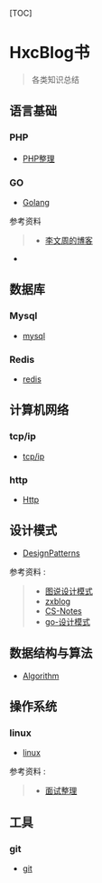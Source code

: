 [TOC]

# HxcBlog书

>各类知识总结

## 语言基础

### PHP

- [PHP整理](Language/Php/php.md)

### GO

- [Golang](Language/Golang/golang.md)

参考资料
>- [李文周的博客 ](https://www.liwenzhou.com/posts/Go/13_reflect/)

 - 
## 数据库

### Mysql

- [mysql](Database/Mysql/mysql.md)

### Redis

- [redis](Database/Redis/redis.md)

## 计算机网络

### tcp/ip

- [tcp/ip](Network/TcpIp/tcpIp.md)

### http

- [Http](Newwork/Http/http.md)

## 设计模式

- [DesignPatterns](DesignPatterns/designPatterns.md)

参考资料 :

>- [图说设计模式](https://design-patterns.readthedocs.io/zh_CN/latest/)   
>- [zxblog](https://github.com/huangxinchun/ZXBlog/tree/master/Other/DesignPatterns)
>- [CS-Notes](https://github.com/CyC2018/CS-Notes/blob/master/notes/%E8%AE%BE%E8%AE%A1%E6%A8%A1%E5%BC%8F%20-%20%E7%9B%AE%E5%BD%95.md)
>- [go-设计模式](https://github.com/senghoo/golang-design-pattern)


## 数据结构与算法

- [Algorithm](Algorithm/algorithm.md)

## 操作系统

### linux
- [linux](OperatingSystem/Linux/linux.md)

参考资料 :

>- [面试整理](https://github.com/CyC2018/CS-Notes/blob/master/notes/Linux.md#%E4%B9%9D%E6%AD%A3%E5%88%99%E8%A1%A8%E8%BE%BE%E5%BC%8F)

## 工具

### git

- [git](Tools/Git/git.md)
